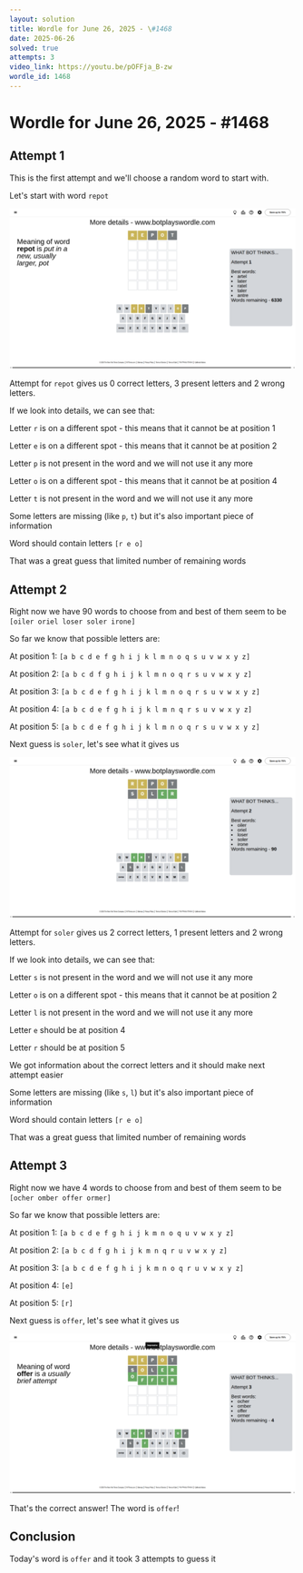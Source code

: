 ```yaml
---
layout: solution
title: Wordle for June 26, 2025 - \#1468
date: 2025-06-26
solved: true
attempts: 3
video_link: https://youtu.be/pOFFja_B-zw
wordle_id: 1468
---
```


# Wordle for June 26, 2025 - \#1468

## Attempt 1

This is the first attempt and we'll choose a random word to start with.

Let's start with word `repot`

![Attempt 1](2025-06-26/attempt-1.png)

Attempt for `repot` gives us 0 correct letters, 3 present letters and 2 wrong letters.

If we look into details, we can see that:

Letter `r` is on a different spot - this means that it cannot be at position 1

Letter `e` is on a different spot - this means that it cannot be at position 2

Letter `p` is not present in the word and we will not use it any more

Letter `o` is on a different spot - this means that it cannot be at position 4

Letter `t` is not present in the word and we will not use it any more

Some letters are missing (like `p`, `t`) but it's also important piece of information

Word should contain letters `[r e o]`

That was a great guess that limited number of remaining words



## Attempt 2

Right now we have 90 words to choose from and best of them seem to be `[oiler oriel loser soler irone]`

So far we know that possible letters are:

At position 1: `[a b c d e f g h i j k l m n o q s u v w x y z]`

At position 2: `[a b c d f g h i j k l m n o q r s u v w x y z]`

At position 3: `[a b c d e f g h i j k l m n o q r s u v w x y z]`

At position 4: `[a b c d e f g h i j k l m n q r s u v w x y z]`

At position 5: `[a b c d e f g h i j k l m n o q r s u v w x y z]`

Next guess is `soler`, let's see what it gives us

![Attempt 2](2025-06-26/attempt-2.png)

Attempt for `soler` gives us 2 correct letters, 1 present letters and 2 wrong letters.

If we look into details, we can see that:

Letter `s` is not present in the word and we will not use it any more

Letter `o` is on a different spot - this means that it cannot be at position 2

Letter `l` is not present in the word and we will not use it any more

Letter `e` should be at position 4

Letter `r` should be at position 5

We got information about the correct letters and it should make next attempt easier

Some letters are missing (like `s`, `l`) but it's also important piece of information

Word should contain letters `[r e o]`

That was a great guess that limited number of remaining words



## Attempt 3

Right now we have 4 words to choose from and best of them seem to be `[ocher omber offer ormer]`

So far we know that possible letters are:

At position 1: `[a b c d e f g h i j k m n o q u v w x y z]`

At position 2: `[a b c d f g h i j k m n q r u v w x y z]`

At position 3: `[a b c d e f g h i j k m n o q r u v w x y z]`

At position 4: `[e]`

At position 5: `[r]`

Next guess is `offer`, let's see what it gives us

![Attempt 3](2025-06-26/attempt-3.png)

That's the correct answer! The word is `offer`!

## Conclusion

Today's word is `offer` and it took 3 attempts to guess it

